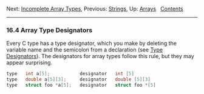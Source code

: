 Next: [Incomplete Array Types](Incomplete-Array-Types.md), Previous:
[Strings](Strings.md), Up: [Arrays](Arrays.md)  
[Contents](index.md#SEC_Contents "Table of contents")  

------------------------------------------------------------------------


### 16.4 Array Type Designators 

Every C type has a type designator, which you make by deleting the
variable name and the semicolon from a declaration (see [Type
Designators](Type-Designators.md)). The designators for array types
follow this rule, but they may appear surprising.

``` C
type   int a[5];           designator   int [5]
type   double a[5][3];     designator   double [5][3]
type   struct foo *a[5];   designator   struct foo *[5]
```
